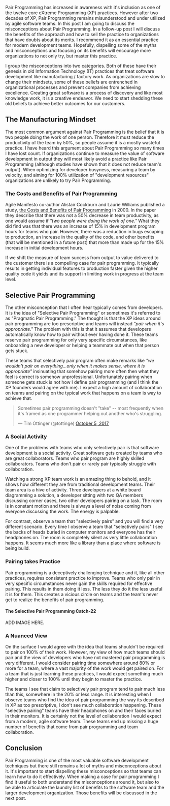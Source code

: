 

Pair Programming has increased in awareness with it's inclusion as one of the twelve core eXtreme Programming (XP) practices. However after two decades of XP, Pair Programming remains misunderstood and under utilized by agile software teams. In this post I am going to discuss the misconceptions about Pair Programming. In a follow-up post I will discuss the benefits of the approach and how to sell the practice to organizations that have doubts about its merits. I recommend it as an essential practice for modern development teams. Hopefully, dispelling some of the myths and misconceptions and focusing on its benefits will encourage more organizations to not only try, but master this practice. 

I group the misconceptions into two categories. Both of these have their genesis in old Information Technology (IT) practices that treat software development like manufacturing / factory work. As organizations are slow to change their mindsets, some of these beliefs are entrenched in organizational processes and prevent companies from achieving excellence. Creating great software is a process of discovery and like most knowledge work, it is a creative endeavor. We need to start shedding these old beliefs to achieve better outcomes for our customers.

## The Manufacturing Mindset

The most common argument against Pair Programming is the belief that it is two people doing the work of one person. Therefore it must reduce the productivity of the team by 50%, so people assume it is a mostly wasteful practice. I have heard this argument about Pair Programming so many times I have lost count. If organizations continue to measure the value of software development in output they will most likely avoid a practice like Pair Programming (although studies have shown that it does not reduce team's output). When optimizing for developer busyness, measuring a team by velocity, and aiming for 100% utilization of "development resources" organizations are unlikely to try Pair Programming. 

### The Costs and Benefits of Pair Programming

Agile Manifesto co-author Alistair Cockburn and Laurie Williams published a study, [the Costs and Benefits of Pair Programming](https://collaboration.csc.ncsu.edu/laurie/Papers/XPSardinia.PDF) in 2000. In the paper they describe that there was not a 50% decrease in team productivity, as one would assume if *"two people were doing the work of one."* What they did find was that there was an increase of 15% in development program hours for teams who pair. However, there was a reduction in bugs escaping to production, an increase in the quality of the code, and other benefits (that will be mentioned in a future post) that more than made up for the 15% increase in initial development hours. 

If we shift the measure of team success from output to value delivered to the customer there is a compelling case for pair programming. It typically results in getting individual features to production faster given the higher quality code it yields and its support in limiting work in progress at the team level.

## Selective Pair Programming

The other misconception that I often hear typically comes from developers. It is the idea of "Selective Pair Programming" or sometimes it's referred to as "Pragmatic Pair Programming." The thought is that the XP ideas around pair programming are too prescriptive and teams will instead *"pair when it's appropriate."* The problem with this is that it assumes that developers automatically know how to pair without ever having done it. These teams reserve pair programming for only very specific circumstances, like onboarding a new developer or helping a teammate out when that person gets stuck. 

These teams that selectively pair program often make remarks like *"we wouldn't pair on everything...only when it makes sense, where it is appropriate"* insinuating that somehow pairing more often then what they feel is correct is somehow unprofessional. Unfortunately pairing when someone gets stuck is not how I define pair programming (and I think the XP founders would agree with me). I expect a high amount of collaboration on teams and pairing on the typical work that happens on a team is way to achieve that. 

<blockquote class="twitter-tweet" data-lang="en"><p lang="en" dir="ltr">Sometimes pair programming doesn&#39;t &quot;take&quot; -- most frequently when it&#39;s framed as one programmer helping out another who&#39;s struggling.</p>&mdash; Tim Ottinger (@tottinge) <a href="https://twitter.com/tottinge/status/916016522388135936?ref_src=twsrc%5Etfw">October 5, 2017</a></blockquote>
<script async src="//platform.twitter.com/widgets.js" charset="utf-8"></script>

### A Social Activity

One of the problems with teams who only selectively pair is that software development is a social activity. Great software gets created by teams who are great collaborators. Teams who pair program are highly skilled collaborators. Teams who don't pair or rarely pair typically struggle with collaboration. 

Watching a strong XP team work is an amazing thing to behold, and it shows how different they are from traditional development teams. Their team area is a hive of activity. Three developers at a white board diagramming a solution, a developer sitting with two QA members discussing corner cases, two other developers pairing on a task. The room is in constant motion and there is always a level of noise coming from everyone discussing the work. The energy is palpable. 

For contrast, observe a team that "selectively pairs" and you will find a very different scenario. Every time I observe a team that "selectively pairs" I see the backs of heads buried in computer monitors and everyone has their headphones on. The room is completely silent as very little collaboration happens. It seems much more like a library than a place where software is being build.

### Pairing takes Practice

Pair programming is a deceptively challenging technique and it, like all other practices, requires consistent practice to improve. Teams who only pair in very specific circumstances never gain the skills required for effective pairing. This results in them doing it less. The less they do it the less useful it is for them. This creates a vicious circle on teams and the team's never get to realize the benefits of pair programming. 

#### The Selective Pair Programming Catch-22

ADD IMAGE HERE.

### A Nuanced View

On the surface I would agree with the idea that teams shouldn't be required to pair on 100% of their work. However, my view of how much teams should pair and the view of developers who have not mastered pair programming is very different. I would consider pairing time somewhere around 80% or more for a team, where a vast majority of the work would get paired on. For a team that is just learning these practices, I would expect something much higher and closer to 100% until they begin to master the practice.  

The teams I see that claim to selectively pair program tend to pair much less than this, somewhere in the 20% or less range. It is interesting when I observe teams who find the idea of pair programming the way its described in XP as too prescriptive, I don't see much collaboration happening. These "selective pairing" teams have their headphones on and their faces buried in their monitors. It is certainly not the level of collaboration I would expect from a modern, agile software team. These teams end up missing a huge number of benefits that come from pair programming and team collaboration. 

## Conclusion 

Pair Programming is one of the most valuable software development techniques but there still remains a lot of myths and misconceptions about it. It's important to start dispelling these misconceptions so that teams can learn how to do it effectively. When making a case for pair programming I find it useful to both understand the misconceptions around it, but also to be able to articulate the laundry list of benefits to the software team and the larger development organization. Those benefits will be discussed in the next post. 